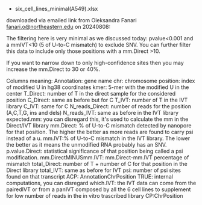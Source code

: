 
* six_cell_lines_minimal(A549).xlsx

downloaded via emailed link from Oleksandra Fanari <fanari.o@northeastern.edu>
on 20240808: 

The filtering here is very minimal as we discussed today: pvalue<0.001 and a mmIVT<10  (5 of U-to-C mismatch) to exclude SNV. 
You can further filter this data to include only those positions with a mm.Direct >10.

If you want to narrow down to only high-confidence sites then you may increase the mm.Direct to 30 or 40%.


Columns meaning:
Annotation: gene name
chr: chromosome
position: index of modified U in hg38 coordinates
kmer: 5-mer with the modified U in the center
T_Direct: number of T in the direct sample for the considered position
C_Direct: same as before but for C
T_IVT: number of T in the IVT library
C_IVT: same for C
N_reads_Direct: number of reads for the position (A,C,T,G, ins and dels)
N_reads_IVT: same as before in the IVT library
expected.mm: you can disregard this, it's used to calculate the mm in the Direct/IVT library
mm.Direct: % of U-to-C mismatch detected by nanopore for that position. The higher the better as more reads are found to carry psi instead of a u.
mm.IVT:% of U-to-C mismatch in the IVT library. The lower the better as it means the unmodified RNA probably has an SNV.
p.value.Direct: statistical significance of that position being called a psi modification.
mm.DirectMINUSmm.IVT: mm.Direct-mm.IVT percentage of mismatch
total_Direct: number of T + number of C for that position in the Direct library
total_IVT: same as before for IVT
psi: number of psi sites found on that transcript
ACP: AnnotationChrPosition
TRUE: internal computations, you can disregard
which.IVT: the IVT data can come from the pairedIVT or from a panIVT composed by all the 6 cell lines to supplement for low number of reads in the in vitro trascribed library
CP:ChrPosition

